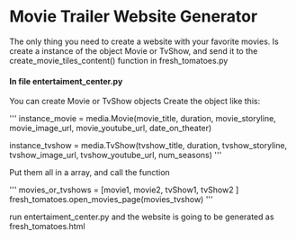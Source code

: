 # Movie Trailer Website Generator

The only thing you need to create a website with your favorite movies.
Is create a instance of the object Movie or TvShow, and send it to the create_movie_tiles_content() function in fresh_tomatoes.py

#### In file entertaiment_center.py

You can create Movie or TvShow objects
Create the object like this:

'''
instance_movie = media.Movie(movie_title, duration,
 movie_storyline, movie_image_url, movie_youtube_url, date_on_theater)

instance_tvshow = media.TvShow(tvshow_title, duration,
 tvshow_storyline, tvshow_image_url, tvshow_youtube_url, num_seasons)
'''

Put them all in a array, and call the function

'''
movies_or_tvshows = [movie1, movie2, tvShow1, tvShow2 ]
fresh_tomatoes.open_movies_page(movies_tvshow)
'''

run entertaiment_center.py and the website is going to be generated as fresh_tomatoes.html

